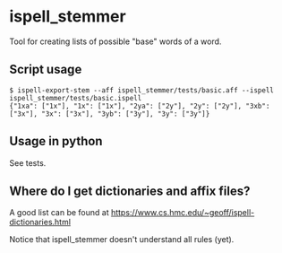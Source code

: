 # ispell_stemmer

Tool for creating lists of possible "base" words of a word.

## Script usage

```
$ ispell-export-stem --aff ispell_stemmer/tests/basic.aff --ispell ispell_stemmer/tests/basic.ispell 
{"1xa": ["1x"], "1x": ["1x"], "2ya": ["2y"], "2y": ["2y"], "3xb": ["3x"], "3x": ["3x"], "3yb": ["3y"], "3y": ["3y"]}
```

## Usage in python

See tests.

## Where do I get dictionaries and affix files?

A good list can be found at https://www.cs.hmc.edu/~geoff/ispell-dictionaries.html

Notice that ispell_stemmer doesn't understand all rules (yet).
